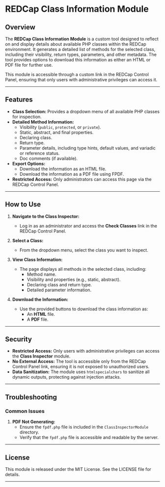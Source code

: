 # REDCap Class Information Module

## Overview

The **REDCap Class Information Module** is a custom tool designed to reflect on and display details about available PHP classes within the REDCap environment. It generates a detailed list of methods for the selected class, including their visibility, return types, parameters, and other metadata. The tool provides options to download this information as either an HTML or PDF file for further use.

This module is accessible through a custom link in the REDCap Control Panel, ensuring that only users with administrative privileges can access it.

---

## Features

- **Class Selection:** Provides a dropdown menu of all available PHP classes for inspection.
- **Detailed Method Information:**
    - Visibility (`public`, `protected`, or `private`).
    - Static, abstract, and final properties.
    - Declaring class.
    - Return type.
    - Parameter details, including type hints, default values, and variadic or reference status.
    - Doc comments (if available).
- **Export Options:**
    - Download the information as an HTML file.
    - Download the information as a PDF file using FPDF.
- **Restricted Access:** Only administrators can access this page via the REDCap Control Panel.

---


## How to Use

1. **Navigate to the Class Inspector:**
    - Log in as an administrator and access the **Check Classes** link in the REDCap Control Panel.

2. **Select a Class:**
    - From the dropdown menu, select the class you want to inspect.

3. **View Class Information:**
    - The page displays all methods in the selected class, including:
        - Method name.
        - Visibility and properties (e.g., static, abstract).
        - Declaring class and return type.
        - Detailed parameter information.

4. **Download the Information:**
    - Use the provided buttons to download the class information as:
        - An **HTML** file.
        - A **PDF** file.

---

## Security

- **Restricted Access:** Only users with administrative privileges can access the **Class Inspector** module.
- **No External Access:** The tool is accessible only from the REDCap Control Panel link, ensuring it is not exposed to unauthorized users.
- **Data Sanitization:** The module uses `htmlspecialchars` to sanitize all dynamic outputs, protecting against injection attacks.

---

## Troubleshooting

### Common Issues

1. **PDF Not Generating:**
    - Ensure the `fpdf.php` file is included in the `ClassInspectorModule` directory.
    - Verify that the `fpdf.php` file is accessible and readable by the server.

---


## License

This module is released under the MIT License. See the LICENSE file for details.

---
